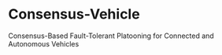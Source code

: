 # Consensus-Vehicle
Consensus-Based Fault-Tolerant Platooning for Connected and Autonomous Vehicles
